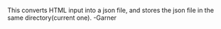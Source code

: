 This converts HTML input into a json file, and stores the json file in the same directory(current one). -Garner